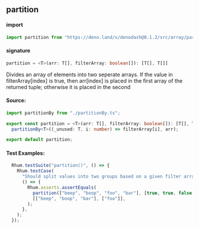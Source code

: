 
## partition

#### import
```typescript
import partition from "https://deno.land/x/denodash@0.1.2/src/array/partition.ts"
```

#### signature
```typescript
partition = <T>(arr: T[], filterArray: boolean[]): [T[], T[]]
```

Divides an array of elements into two seperate arrays. If the value in filterArray[index] is true, then arr[index] is placed in the first array of the returned tuple; otherwise it is placed in the second

#### Source:

```typescript
import partitionBy from "./partitionBy.ts";

export const partition = <T>(arr: T[], filterArray: boolean[]): [T[], T[]] =>
  partitionBy<T>((_unused: T, i: number) => filterArray[i], arr);

export default partition;

```

#### Test Examples: 

```typescript
  Rhum.testSuite("partition()", () => {
    Rhum.testCase(
      "Should split values into two groups based on a given filter array",
      () => {
        Rhum.asserts.assertEquals(
          partition(["beep", "boop", "foo", "bar"], [true, true, false, true]),
          [["beep", "boop", "bar"], ["foo"]],
        );
      },
    );
  });
```

  